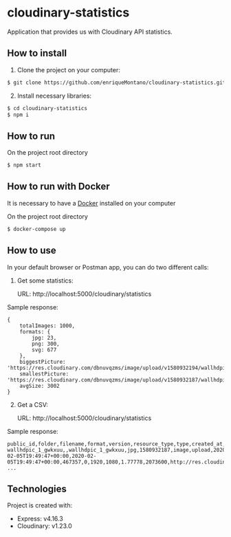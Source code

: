 # cloudinary-statistics

Application that provides us with Cloudinary API statistics.

## How to install

1. Clone the project on your computer:

```bash
$ git clone https://github.com/enriqueMontano/cloudinary-statistics.git
```

2. Install necessary libraries:

```bash
$ cd cloudinary-statistics
$ npm i
```

## How to run

On the project root directory

```bash
$ npm start
```

## How to run with Docker

It is necessary to have a [Docker](https://docs.docker.com/get-docker/) installed on your computer

On the project root directory

```bash
$ docker-compose up
```

## How to use

In your default browser or Postman app, you can do two different calls:

1. Get some statistics:

    URL: http://localhost:5000/cloudinary/statistics

Sample response:

```
{
    totalImages: 1000,
    formats: {
        jpg: 23,
        png: 300,
        svg: 677
    },
    biggestPicture: 'https://res.cloudinary.com/dbnuvqzms/image/upload/v1580932194/wallhdpic_20_fsou0u.jpg',
    smallestPicture: 'https://res.cloudinary.com/dbnuvqzms/image/upload/v1580932187/wallhdpic_1_gwkxuu.jpg',
    avgSize: 3002
}

```

2. Get a CSV:

    URL: http://localhost:5000/cloudinary/statistics

Sample response:

```
public_id,folder,filename,format,version,resource_type,type,created_at,uploaded_at,bytes,backup_bytes,width,height,aspect_ratio,pixels,url,secure_url,status,access_mode,access_control,etag,created_by/0,uploaded_by/0
wallhdpic_1_gwkxuu,,wallhdpic_1_gwkxuu,jpg,1580932187,image,upload,2020-02-05T19:49:47+00:00,2020-02-05T19:49:47+00:00,467357,0,1920,1080,1.77778,2073600,http://res.cloudinary.com/dbnuvqzms/image/upload/v1580932187/wallhdpic_1_gwkxuu.jpg,https://res.cloudinary.com/dbnuvqzms/image/upload/v1580932187/wallhdpic_1_gwkxuu.jpg,active,public,,cfd15df0cbe6bfebe8bfd6abd596e75e,,
...
```

## Technologies

Project is created with:

- Express: v4.16.3
- Cloudinary: v1.23.0
